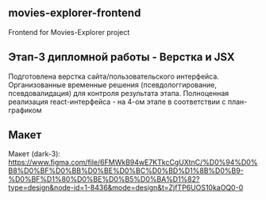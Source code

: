 ## movies-explorer-frontend
Frontend for Movies-Explorer project

## Этап-3 дипломной работы - Верстка и JSX
Подготовлена верстка сайта/пользовательского интерфейса. 
Организованные временные решения (псевдологгирование, псевдовалидация) для контроля результата этапа. Полноценная реализация react-интерфейса - на 4-ом этапе в соответствии с план-графиком

## Макет

Макет (dark-3): https://www.figma.com/file/6FMWkB94wE7KTkcCgUXtnC/%D0%94%D0%B8%D0%BF%D0%BB%D0%BE%D0%BC%D0%BD%D1%8B%D0%B9-%D0%BF%D1%80%D0%BE%D0%B5%D0%BA%D1%82?type=design&node-id=1-8436&mode=design&t=ZjfTP6UOS10kaOQ0-0



